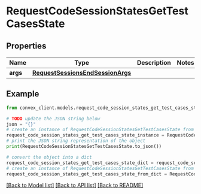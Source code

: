 # RequestCodeSessionStatesGetTestCasesState


## Properties

Name | Type | Description | Notes
------------ | ------------- | ------------- | -------------
**args** | [**RequestSessionsEndSessionArgs**](RequestSessionsEndSessionArgs.md) |  | 

## Example

```python
from convex_client.models.request_code_session_states_get_test_cases_state import RequestCodeSessionStatesGetTestCasesState

# TODO update the JSON string below
json = "{}"
# create an instance of RequestCodeSessionStatesGetTestCasesState from a JSON string
request_code_session_states_get_test_cases_state_instance = RequestCodeSessionStatesGetTestCasesState.from_json(json)
# print the JSON string representation of the object
print(RequestCodeSessionStatesGetTestCasesState.to_json())

# convert the object into a dict
request_code_session_states_get_test_cases_state_dict = request_code_session_states_get_test_cases_state_instance.to_dict()
# create an instance of RequestCodeSessionStatesGetTestCasesState from a dict
request_code_session_states_get_test_cases_state_from_dict = RequestCodeSessionStatesGetTestCasesState.from_dict(request_code_session_states_get_test_cases_state_dict)
```
[[Back to Model list]](../README.md#documentation-for-models) [[Back to API list]](../README.md#documentation-for-api-endpoints) [[Back to README]](../README.md)



